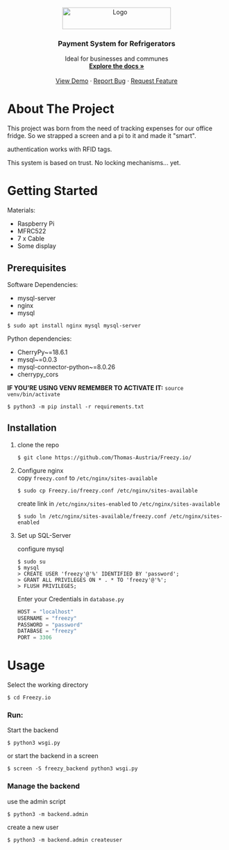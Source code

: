 <!-- PROJECT LOGO -->
<br />
<p align="center">
  <a href="http://Freezy.io">
    <img src="http://laniax.eu/LOGOGITFREZZY.png" alt="Logo" width="250" height="50">
  </a>
   <h3 align="center">Payment System for Refrigerators</h3>

  <p align="center">
    Ideal for businesses and communes
    <br />
    <a href="https://github.com/Thomas-Austria/Freezy.io/"><strong>Explore the docs »</strong></a>
    <br />
    <br />
    <a href="https://github.com/Thomas-Austria/Freezy.io/">View Demo</a>
    ·
    <a href="https://github.com/Thomas-Austria/Freezy.io//issues">Report Bug</a>
    ·
    <a href="https://github.com/Thomas-Austria/Freezy.io/issues">Request Feature</a>
  </p>
</p>

<!-- ABOUT THE PROJECT -->
# About The Project

This project was born from the need of tracking expenses for our office fridge.
So we strapped a screen and a pi to it and made it "smart".

authentication works with RFID tags.

This system is based on trust. No locking mechanisms... yet.

<!-- GETTING STARTED -->
# Getting Started

Materials:
  - Raspberry Pi
  - MFRC522
  - 7 x Cable
  - Some display
  
## Prerequisites
Software Dependencies:
  - mysql-server
  - nginx
  - mysql
  ```shell
$ sudo apt install nginx mysql mysql-server
```

Python dependencies:
  - CherryPy~=18.6.1
  - mysql~=0.0.3
  - mysql-connector-python~=8.0.26
  - cherrypy_cors

<b>IF YOU'RE USING VENV REMEMBER TO ACTIVATE IT:</b>
```source venv/bin/activate```
```shell
$ python3 -m pip install -r requirements.txt
```

## Installation

1. clone the repo
   ```shell
   $ git clone https://github.com/Thomas-Austria/Freezy.io/
   ```
2. Configure nginx\
   copy `freezy.conf` to `/etc/nginx/sites-available`
   ```shell
   $ sudo cp Freezy.io/freezy.conf /etc/nginx/sites-available
   ```
   create link in `/etc/nginx/sites-enabled` to `/etc/nginx/sites-available`
   ```shell
   $ sudo ln /etc/nginx/sites-available/freezy.conf /etc/nginx/sites-enabled
   ```
3. Set up SQL-Server

   configure mysql
   ```shell
   $ sudo su
   $ mysql
   > CREATE USER 'freezy'@'%' IDENTIFIED BY 'password';
   > GRANT ALL PRIVILEGES ON * . * TO 'freezy'@'%';
   > FLUSH PRIVILEGES;
   ```

   Enter your Credentials in `database.py`
   ```py
   HOST = "localhost"
   USERNAME = "freezy"
   PASSWORD = "password"
   DATABASE = "freezy"
   PORT = 3306
   ```
   
   
   <!-- USAGE EXAMPLES -->
# Usage
Select the working directory
```shell
$ cd Freezy.io
```
### Run:
Start the backend
```shell
$ python3 wsgi.py
```

or start the backend in a screen
```shell
$ screen -S freezy_backend python3 wsgi.py
```

### Manage the backend

use the admin script
```shell
$ python3 -m backend.admin
```

create a new user
```shell
$ python3 -m backend.admin createuser
```
